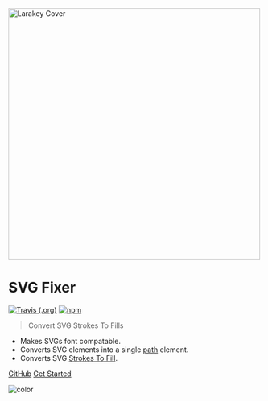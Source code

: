 <img src="https://raw.githubusercontent.com/oslllo/svg-fixer/master/docs/images/cover.png" alt="Larakey Cover" width="500" height="auto"/>

# SVG Fixer

[![Travis (.org)](https://img.shields.io/travis/oslllo/svg-fixer?label=Travis%20CI)](https://travis-ci.org/github/oslllo/svg-fixer)
[![npm](https://img.shields.io/npm/v/oslllo-svg-fixer)](https://www.npmjs.com/package/oslllo-svg-fixer)

> Convert SVG Strokes To Fills

- Makes SVGs font compatable.
- Converts SVG elements into a single [path](https://developer.mozilla.org/en-US/docs/Web/SVG/Element/path) element.
- Converts SVG [Strokes To Fill](https://icomoon.io/#docs/stroke-to-fill).

[GitHub](https://github.com/oslllo/svg-fixer/)
[Get Started](/getting-started/introduction)

<!-- background color -->

![color](#fff)